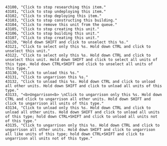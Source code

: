 ﻿```text
43100, "Click to stop researching this item."
43101, "Click to stop undeploying this item."
43102, "Click to stop deploying this item."
43103, "Click to stop constructing this building."
43104, "Click to remove this unit from the queue."
43105, "Click to stop creating this unit."
43106, "Click to stop building this unit."
43107, "Click to stop creating this unit."
43120, "Hold down SHIFT and click to unselect this %s."
43121, "Click to select only this %s. Hold down CTRL and click to unselect this unit."
43122, "Click to select only this %s. Hold down CTRL and click to unselect this unit. Hold down SHIFT and click to select all units of this type. Hold down CTRL+SHIFT and click to unselect all units of this type."
43130, "Click to unload this %s."
43131, "Click to ungarrison this %s."
43132, "Click to unload this %s. Hold down CTRL and click to unload all other units. Hold down SHIFT and click to unload all units of this type."
43133, "<b>Ungarrison<b> \nClick to ungarrison only this %s. Hold down CTRL and click to ungarrison all other units. Hold down SHIFT and click to ungarrison all units of this type."
43134, "Click to unload only this %s. Hold down CTRL and click to unload all other units. Hold down SHIFT and click to unload all units of this type; hold down CTRL+SHIFT and click to unload all units not of this type."
43135, "Click to ungarrison only this %s. Hold down CTRL and click to ungarrison all other units. Hold down SHIFT and click to ungarrison all like units of this type; hold down CTRL+SHIFT and click to ungarrison all units not of this type."
```